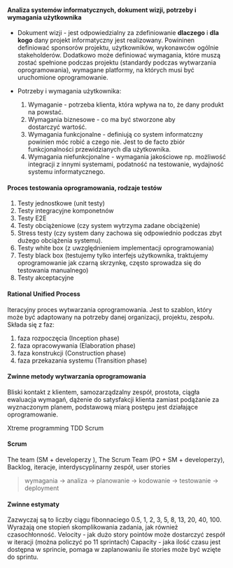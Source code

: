 #### Analiza systemów informatycznych, dokument wizji, potrzeby i wymagania użytkownika
* Dokument wizji - jest odpowiedzialny za zdefiniowanie **dlaczego** i **dla kogo** dany projekt informatyczny jest realizowany. Powininen definiować sponsorów projektu, użytkowników, wykonawców ogólnie stakeholderów. Dodatkowo może definiować wymagania, które muszą zostać spełnione podczas projektu (standardy podczas wytwarzania oprogramowania), wymagane platformy, na których musi być uruchomione oprogramowanie.

* Potrzeby i wymagania użytkownika:
  1. Wymaganie - potrzeba klienta, która wpływa na to, że dany produkt na powstać.
  2. Wymagania biznesowe - co ma być stworzone aby dostarczyć wartość.
  3. Wymagania funkcjonalne - definiują co system informatczny powinien móc robić a czego nie. Jest to de facto zbiór funkcjonalności przewidzianych dla użytkownika.
  4. Wymagania niefunkcjonalne - wymagania jakościowe np. możliwość integracji z innymi systemami, podatność na testowanie, wydajność systemu informatycznego.

#### Proces testowania oprogramowania, rodzaje testów
1. Testy jednostkowe (unit testy)
2. Testy integracyjne komponetnów
3. Testy E2E
4. Testy obciążeniowe (czy system wytrzyma zadane obciążenie)
5. Stress testy (czy system dany zachowa się odpowiednio podczas zbyt dużego obciążenia systemu).
6. Testy white box (z uwzględnieniem implementacji oprogramowania)
7. Testy black box (testujemy tylko interfejs użytkownika, traktujemy oprogramowanie jak czarną skrzynkę, często sprowadza się do testowania manualnego)
8. Testy akceptacyjne

#### Rational Unified Process
Iteracyjny proces wytwarzania oprogramowania. Jest to szablon, który może być adaptowany na potrzeby danej organizacji, projektu, zespołu. Składa się z faz:
1. faza rozpoczęcia (Inception phase)
2. faza opracowywania (Elaboration phase)
3. faza konstrukcji (Construction phase)
4. faza przekazania systemu (Transition phase)

#### Zwinne metody wytwarzania oprogramowania
Bliski kontakt z klientem, samozarządzalny zespół, prostota, ciągła ewaluacja wymagań, dążenie do satysfakcji klienta zamiast podążanie za wyznaczonym planem, podstawową miarą postępu jest działające oprogramowanie.

Xtreme programming
TDD
Scrum

#### Scrum
The team (SM + developerzy ), The Scrum Team (PO + SM + developerzy), Backlog, iteracje, interdyscyplinarny zespół, user stories
> wymagania -> analiza -> planowanie -> kodowanie -> testowanie -> deployment

#### Zwinne estymaty
Zazwyczaj są to liczby ciągu fibonnaciego 0.5, 1, 2, 3, 5, 8, 13, 20, 40, 100. Wyrażają one stopień skomplikowania zadania, jak również czasochłonność.
Velocity - jak dużo story pointów może dostarczyć zespół w iteracji (można policzyć po 11 sprintach)
Capacity - jaka ilość czasu jest dostępna w sprincie, pomaga w zaplanowaniu ile stories może być wzięte do sprintu.
